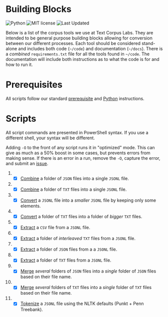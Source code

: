 # Building Blocks

![Python](https://img.shields.io/badge/python-3.x-blue.svg)
![MIT license](https://img.shields.io/badge/License-MIT-green.svg)
![Last Updated](https://img.shields.io/badge/Last%20Updated-2021.06.12-success.svg)

Below is a list of the corpus tools we use at Text Corpus Labs.
They are intended to be general purpose building blocks allowing for conversion between our different processes.
Each tool should be considered stand-alone and includes both code (`~/code`) and documentation (`~/docs`).
There is a _combined_ `requirements.txt` file for all the tools found in `~/code`.
The documentation will include both instructions as to what the code is for and how to run it.

# Prerequisites

All scripts follow our standard [prerequisite](https://github.com/TextCorpusLabs/getting-started#prerequisites) and [Python](https://github.com/TextCorpusLabs/getting-started#python) instructions.

# Scripts

All script commands are presented in PowerShell syntax.
If you use a different shell, your syntax will be different.

Adding `-O` to the front of any script runs it in "optimized" mode.
This can give as much as a 50% boost in some cases, but prevents errors from making sense.
If there is an error in a run, remove the `-O`, capture the error, and submit an [issue](https://github.com/TextCorpusLabs/building-blocks/issues).

01. - [x] [Combine](./docs/combine_json_to_jsonl.md) a folder of `JSON` files into a single `JSONL` file.
02. - [x] [Combine](./docs/combine_txt_to_jsonl.md) a folder of `TXT` files into a single `JSONL` file.
03. - [x] [Convert](./docs/convert_jsonl.md) a `JSONL` file into a _smaller_ `JSONL` file by keeping only some elements.
04. - [x] [Convert](./docs/convert_txt.md) a folder of `TXT` files into a folder of _bigger_ `TXT` files.
05. - [x] [Extract](./docs/extract_csv_from_jsonl.md) a `CSV` file from a `JSONL` file.
06. - [x] [Extract](./docs/extract_itxt_from_jsonl.md) a folder of _interleaved_ `TXT` files from a `JSONL` file.
07. - [x] [Extract](./docs/extract_json_from_jsonl.md) a folder of `JSON` files from a a `JSONL` file.
08. - [x] [Extract](./docs/extract_txt_from_jsonl.md) a folder of `TXT` files from a `JSONL` file.
09. - [x] [Merge](./docs/merge_json_folders.md) _several_ folders of `JSON` files into a _single_ folder of `JSON` files based on their file name.
10. - [x] [Merge](./docs/merge_txt_folders.md) _several_ folders of `TXT` files into a _single_ folder of `TXT` files based on their file name.
11. - [x] [Tokenize](./docs/tokenize_jsonl.md) a `JSONL` file using the NLTK defaults (Punkt + Penn Treebank).
